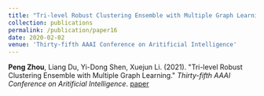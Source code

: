```yaml
---
title: "Tri-level Robust Clustering Ensemble with Multiple Graph Learning"
collection: publications
permalink: /publication/paper16
date: 2020-02-02
venue: 'Thirty-fifth AAAI Conference on Aritificial Intelligence'
---
```

**Peng Zhou**, Liang Du, Yi-Dong Shen, Xuejun Li. (2021). &quot;Tri-level Robust Clustering Ensemble with Multiple Graph Learning.&quot; <i>Thirty-fifth AAAI Conference on Aritificial Intelligence</i>. [paper](http://Doctor-Nobody.github.io/papers/aaai2021.pdf) 